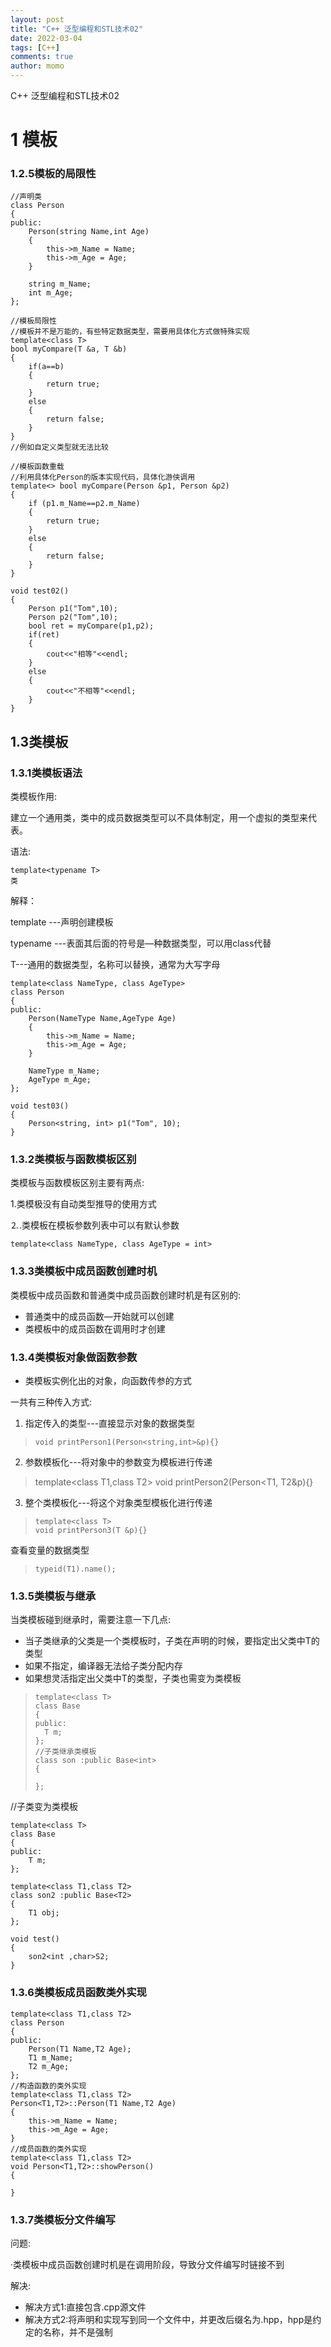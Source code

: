 ```yaml
---
layout: post
title: "C++ 泛型编程和STL技术02"
date: 2022-03-04
tags: [C++]
comments: true
author: momo
---
```


C++ 泛型编程和STL技术02

<!-- more -->

# 1 模板 #

### 1.2.5模板的局限性 ###

    //声明类
    class Person
    {
    public:
    	Person(string Name,int Age)
    	{
    		this->m_Name = Name;
    		this->m_Age = Age;
    	}
    	
    	string m_Name;
    	int m_Age;
    };
    
    //模板局限性
    //模板并不是万能的，有些特定数据类型，需要用具体化方式做特殊实现
    template<class T>
    bool myCompare(T &a, T &b)
    {
    	if(a==b)
    	{
    		return true;
    	}
    	else
    	{
    		return false;
    	}
    }
    //例如自定义类型就无法比较
    
    //模板函数重载
    //利用具体化Person的版本实现代码，具体化游侠调用
    template<> bool myCompare(Person &p1, Person &p2)
    {
    	if (p1.m_Name==p2.m_Name)
    	{
    		return true;
    	}
    	else
    	{
    		return false;
    	}
    }
    
    void test02()
    {
    	Person p1("Tom",10);
    	Person p2("Tom",10);
    	bool ret = myCompare(p1,p2);
    	if(ret)
    	{
    		cout<<"相等"<<endl;
    	}
    	else
    	{
    		cout<<"不相等"<<endl;
    	}
    }


## 1.3类模板 ##
### 1.3.1类模板语法 ###

类模板作用:

建立一个通用类，类中的成员数据类型可以不具体制定，用一个虚拟的类型来代表。

语法:

    template<typename T>
    类

解释：

template ---声明创建模板

typename ---表面其后面的符号是—种数据类型，可以用class代替

T---通用的数据类型，名称可以替换，通常为大写字母

    template<class NameType, class AgeType>
    class Person
    {
    public:
    	Person(NameType Name,AgeType Age)
    	{
    		this->m_Name = Name;
    		this->m_Age = Age;
    	}
    	
    	NameType m_Name;
    	AgeType m_Age;
    };
    
    void test03()
    {
    	Person<string, int> p1("Tom", 10);
    }
    

### 1.3.2类模板与函数模板区别 ###

类模板与函数模板区别主要有两点:

1.类模极没有自动类型推导的使用方式

⒉.类模板在模板参数列表中可以有默认参数

    template<class NameType, class AgeType = int>
    
### 1.3.3类模板中成员函数创建时机 ###

类模板中成员函数和普通类中成员函数创建时机是有区别的:

- 普通类中的成员函数—开始就可以创建
- 类模板中的成员函数在调用时才创建

### 1.3.4类模板对象做函数参数 ###

- 类模板实例化出的对象，向函数传参的方式

一共有三种传入方式:

1. 指定传入的类型---直接显示对象的数据类型

>     void printPerson1(Person<string,int>&p){}

2. 参数模板化---将对象中的参数变为模板进行传递

> 	template<class T1,class T2>
> 	void printPerson2(Person<T1, T2&p){}

3. 整个类模板化---将这个对象类型模板化进行传递

>     template<class T>
>     void printPerson3(T &p){}

查看变量的数据类型
>     typeid(T1).name();


### 1.3.5类模板与继承 ###

当类模板碰到继承时，需要注意一下几点:

- 当子类继承的父类是一个类模板时，子类在声明的时候，要指定出父类中T的类型
- 如果不指定，编译器无法给子类分配内存
- 如果想灵活指定出父类中T的类型，子类也需变为类模板

>     template<class T>
>     class Base
>     {
>     public:
>     	T m;
>     };
>     //子类继承类模板
>     class son :public Base<int>
>     {
>     	
>     };

//子类变为类模板

    template<class T>
    class Base
    {
    public:
    	T m;
    };
    
    template<class T1,class T2>
    class son2 :public Base<T2>
    {
    	T1 obj;
    };
    
    void test()
    {
    	son2<int ,char>S2;
    }

### 1.3.6类模板成员函数类外实现 ###

    template<class T1,class T2>
    class Person
    {
    public:
    	Person(T1 Name,T2 Age);
    	T1 m_Name;
    	T2 m_Age;
    };
    //构造函数的类外实现
    template<class T1,class T2>
    Person<T1,T2>::Person(T1 Name,T2 Age)
    {
    	this->m_Name = Name;
    	this->m_Age = Age;
    }
	//成员函数的类外实现
	template<class T1,class T2>
	void Person<T1,T2>::showPerson()
	{
		
	}

### 1.3.7类模板分文件编写 ###

问题:

·类模板中成员函数创建时机是在调用阶段，导致分文件编写时链接不到

解决:

- 解决方式1:直接包含.cpp源文件
- 解决方式2∶将声明和实现写到同一个文件中，并更改后缀名为.hpp，hpp是约定的名称，并不是强制

